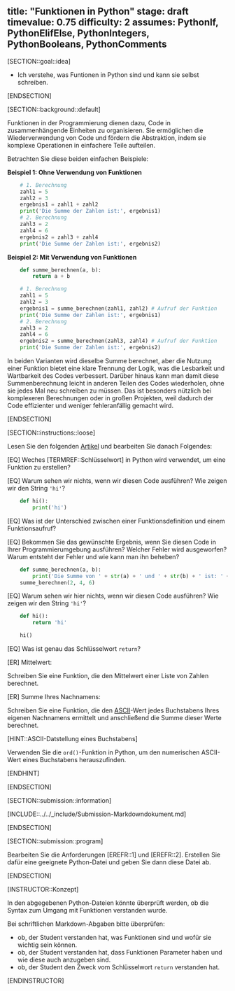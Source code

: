 title: "Funktionen in Python"
stage: draft
timevalue: 0.75
difficulty: 2
assumes: PythonIf, PythonElifElse, PythonIntegers, PythonBooleans, PythonComments
---

<!-- TODO_1_HANEN: add to "assumes" when ready: PythonLists, PythonForLoop, PythonWhileLoop -->

[SECTION::goal::idea]

- Ich verstehe, was Funtionen in Python sind und kann sie selbst schreiben.

[ENDSECTION]

[SECTION::background::default]

Funktionen in der Programmierung dienen dazu, Code in zusammenhängende Einheiten zu organisieren. Sie ermöglichen die Wiederverwendung von Code und fördern die Abstraktion, indem sie komplexe Operationen in einfachere Teile aufteilen.

Betrachten Sie diese beiden einfachen Beispiele:

**Beispiel 1: Ohne Verwendung von Funktionen**

```python
    # 1. Berechnung
    zahl1 = 5
    zahl2 = 3
    ergebnis1 = zahl1 + zahl2
    print('Die Summe der Zahlen ist:', ergebnis1)
    # 2. Berechnung
    zahl3 = 2
    zahl4 = 6
    ergebnis2 = zahl3 + zahl4
    print('Die Summe der Zahlen ist:', ergebnis2)
```

**Beispiel 2: Mit Verwendung von Funktionen**

```python
    def summe_berechnen(a, b):
        return a + b

    # 1. Berechnung
    zahl1 = 5
    zahl2 = 3
    ergebnis1 = summe_berechnen(zahl1, zahl2) # Aufruf der Funktion
    print('Die Summe der Zahlen ist:', ergebnis1)
    # 2. Berechnung
    zahl3 = 2
    zahl4 = 6
    ergebnis2 = summe_berechnen(zahl3, zahl4) # Aufruf der Funktion
    print('Die Summe der Zahlen ist:', ergebnis2)
```

In beiden Varianten wird dieselbe Summe berechnet, aber die Nutzung einer Funktion bietet eine klare Trennung der Logik, was die Lesbarkeit und Wartbarkeit des Codes verbessert. Darüber hinaus kann man damit diese Summenberechnung leicht in anderen Teilen des Codes wiederholen, ohne sie jedes Mal neu schreiben zu müssen. Das ist besonders nützlich bei komplexeren Berechnungen oder in großen Projekten, weil dadurch der Code effizienter und weniger fehleranfällig gemacht wird.

[ENDSECTION]

[SECTION::instructions::loose]

Lesen Sie den folgenden [Artikel](https://www.programiz.com/python-programming/function) und bearbeiten Sie danach Folgendes:

[EQ] Weches [TERMREF::Schlüsselwort] in Python wird verwendet, um eine Funktion zu erstellen?

[EQ] Warum sehen wir nichts, wenn wir diesen Code ausführen? Wie zeigen wir den String `'hi'`?

```python
    def hi():
        print('hi')
```

[EQ] Was ist der Unterschied zwischen einer Funktionsdefinition und einem Funktionsaufruf?

[EQ] Bekommen Sie das gewünschte Ergebnis, wenn Sie diesen Code in Ihrer Programmierumgebung ausführen? Welcher Fehler wird ausgeworfen? Warum entsteht der Fehler und wie kann man ihn beheben?

```python
    def summe_berechnen(a, b):
        print('Die Summe von ' + str(a) + ' und ' + str(b) + ' ist: ' + str(a + b))
    summe_berechnen(2, 4, 6)
```

[EQ] Warum sehen wir hier nichts, wenn wir diesen Code ausführen? Wie zeigen wir den String `'hi'`?

```python
    def hi():
        return 'hi'

    hi()
```

[EQ] Was ist genau das Schlüsselwort `return`?

[ER] Mittelwert:

Schreiben Sie eine Funktion, die den Mittelwert einer Liste von Zahlen berechnet.

[ER] Summe Ihres Nachnamens:

Schreiben Sie eine Funktion, die den [ASCII](https://www.torsten-horn.de/techdocs/ascii.htm)-Wert jedes Buchstabens Ihres eigenen Nachnamens ermittelt und anschließend die Summe dieser Werte berechnet.

[HINT::ASCII-Datstellung eines Buchstabens]

Verwenden Sie die `ord()`-Funktion in Python, um den numerischen ASCII-Wert eines Buchstabens herauszufinden.

[ENDHINT]

[ENDSECTION]

[SECTION::submission::information]

[INCLUDE::../../_include/Submission-Markdowndokument.md]

[ENDSECTION]

[SECTION::submission::program]

Bearbeiten Sie die Anforderungen [EREFR::1] und [EREFR::2]. Erstellen Sie dafür eine geeignete Python-Datei und geben Sie dann diese Datei ab.

[ENDSECTION]

[INSTRUCTOR::Konzept]

In den abgegebenen Python-Dateien könnte überprüft werden, ob die Syntax zum Umgang mit Funktionen verstanden wurde.

Bei schriftlichen Markdown-Abgaben bitte überprüfen:  
- ob, der Student verstanden hat, was Funktionen sind und wofür sie wichtig sein können.  
- ob, der Student verstanden hat, dass Funktionen Parameter haben und wie diese auch anzugeben sind.  
- ob, der Student den Zweck vom Schlüsselwort `return` verstanden hat.

[ENDINSTRUCTOR]